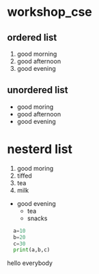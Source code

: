 # workshop_cse

## ordered list
1. good morning
2. good afternoon
3. good evening

## unordered list
- good moring
- good afternoon
- good evening

# nesterd list
1. good moring
  1. tiffed
  2. tea
  3. milk
- good evening
  * tea
  * snacks
  
```python
  a=10
  b=20
  c=30
  print(a,b,c)
```  

hello everybody
